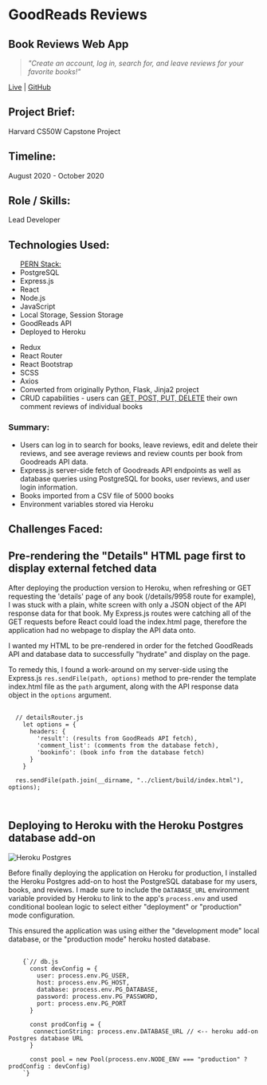 <div className="header">
        <h1>GoodReads Reviews</h1>
        <h2>Book Reviews Web App</h2>
        <blockquote><em>"Create an account, log in, search for, and leave reviews for your favorite books!"</em></blockquote>
        <p><a href="https://react-goodreads.herokuapp.com/" target="_blank" rel="noopener noreferrer">Live</a> | <a href="https://github.com/stanjdev/goodreads" target="_blank" rel="noopener noreferrer">GitHub</a></p>
      </div>


<div className="projectInfo">
<div className="container__grey projectInfo__block">
<h2>Project Brief:</h2>
<p>Harvard CS50W Capstone Project</p>
</div>

<div className="container__grey projectInfo__block">
<h2>Timeline:</h2>
<p>August 2020 - October 2020</p>
</div>

<div className="container__grey projectInfo__block">
<h2>Role / Skills:</h2>
<p>Lead Developer</p>
</div>
</div>

<div className="container container__grey">
<h2>Technologies Used:</h2>
<div className="technologies">
<ul>
<u>PERN Stack:</u>
<li>PostgreSQL</li>
<li>Express.js</li>
<li>React</li>
<li>Node.js</li>
<li>JavaScript</li>
<li>Local Storage, Session Storage</li>
<li>GoodReads API</li>
<li>Deployed to Heroku</li>
</ul>
<ul>
<li>Redux</li>
<li>React Router</li>
<li>React Bootstrap</li>
<li>SCSS</li>
<li>Axios</li>

<li>Converted from originally Python, Flask, Jinja2 project</li>
<li>CRUD capabilities - users can <u>GET, POST, PUT, DELETE</u> their   
  own comment reviews of individual books</li>
</ul>
</div>
</div>


<section className="container">
<h3>Summary:</h3>
<ul>
  <li>Users can log in to search for books, leave reviews, edit and delete their reviews, and see average reviews and review counts per book from Goodreads API data.</li>
  <li>Express.js server-side fetch of Goodreads API endpoints as well as database queries using PostgreSQL for books, user reviews, and user login information.</li>
  <li>Books imported from a CSV file of 5000 books</li>
  <li>Environment variables stored via Heroku</li>
</ul>

</section>




<section className="container">
<h1>Challenges Faced: </h1>
</section>


<section className="container container__grey">
<h2>Pre-rendering the "Details" HTML page first to display external fetched data</h2>
<p>After deploying the production version to Heroku, when refreshing or GET requesting the 'details' page of 
any book (/details/9958 route for example), I was stuck with a plain, white screen with only a JSON object of the API 
response data for that book. My Express.js routes were catching all of the GET requests before React could load the index.html page, 
therefore the application had no webpage to display the API data onto.</p>
<p>I wanted my HTML to be pre-rendered in order for the fetched GoodReads API and database data to successfully "hydrate" and display on the page.</p>
<p> To remedy this, I found a work-around on my server-side using the Express.js <code>res.sendFile(path, options)</code> method to pre-render 
the template index.html file as the <code>path</code> argument, along with the API response data object in the <code>options</code> argument.</p>


<pre className="pre">
  <code >
  // detailsRouter.js
    let options = {
      headers: {
        'result': (results from GoodReads API fetch),
        'comment_list': (comments from the database fetch),
        'bookinfo': (book info from the database fetch)
      }
    }

  res.sendFile(path.join(__dirname, "../client/build/index.html"), options);
  
  </code>
</pre>
</section>



<section className="container container__grey">
<h2>Deploying to Heroku with the Heroku Postgres database add-on</h2>
<img src="https://miro.medium.com/max/700/1*PR3N41Yzq0bEQw9imFmrJQ.png" alt="Heroku Postgres" style={{margin: "0 auto"}}/>
<p>
Before finally deploying the application on Heroku for production, I installed the Heroku Postgres add-on to host the 
PostgreSQL database for my users, books, and reviews. I made sure to include the <code>DATABASE_URL</code> environment variable
provided by Heroku to link to the app's <code>process.env</code> and used conditional boolean logic to select either "deployment" or "production"
mode configuration.
</p>
<p>This ensured the application was using either the "development mode" local database, or the "production mode" heroku hosted database.</p>

<pre className="pre">
  <code >
    {`// db.js
      const devConfig = {
        user: process.env.PG_USER,
        host: process.env.PG_HOST,
        database: process.env.PG_DATABASE,
        password: process.env.PG_PASSWORD,
        port: process.env.PG_PORT
      }

      const prodConfig = {
       connectionString: process.env.DATABASE_URL // <-- heroku add-on Postgres database URL
      }

      const pool = new Pool(process.env.NODE_ENV === "production" ? prodConfig : devConfig)
    `}
  </code>
</pre>
</section>
